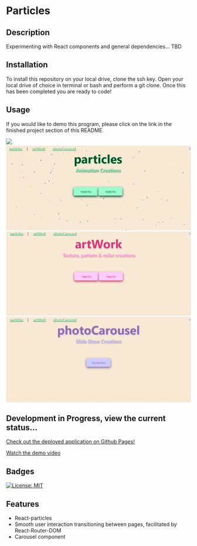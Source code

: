 # Particles

## Description
Experimenting with React components and general dependencies... TBD

## Installation
To install this repository on your local drive, clone the ssh key. Open your local drive of choice in terminal or bash and perform a git clone. Once this has been completed you are ready to code!

## Usage
If you would like to demo this program, please click on the link in the finished project section of this README.

<img src="src\images\demo.gif">

<img src="src\images\Screenshot1.png">
<img src="src\images\Screenshot2.png">
<img src="src\images\Screenshot3.png">

## Development in Progress, view the current status...
[Check out the deployed application on Github Pages!](https://tfletch3018.github.io/particles/)

[Watch the demo video](https://drive.google.com/file/d/12rKNWM1ItUw4LrYFpZtRxS9XlLNqW9SO/view?usp=sharing)

## Badges
[![License: MIT](https://img.shields.io/badge/License-MIT-yellow.svg)](https://opensource.org/licenses/MIT)

## Features
* React-particles
* Smooth user interaction transitioning between pages, facilitated by React-Router-DOM 
* Carousel component